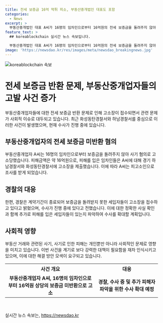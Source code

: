 ```yaml
---
title: 전세 보증금 16억 먹튀 피소, 부동산중개법인 대표도 포함
categories:
  - News
excerpt: >
  부동산중개법인 대표 A씨가 16명의 임차인으로부터 16억원의 전세 보증금을 돌려주지 않아 고소당했다. A씨는 보증금을 돌려주지 않고 연락을 피하고 있다는 주장이 제기되었고, 이에 경기 하남경찰서와 화성동탄경찰서에 고소장이 제출되었다. 경찰은 현재 A씨에 대한 수사를 진행 중이며, 계약기간이 종료되어 보증금을 돌려받지 못한 피해자들이 더 있을 것으로 보고 수사를 확대할 계획이다. (150자)
feature_text: >
  ## koreablockchain 실시간 뉴스 속보입니다.

  부동산중개법인 대표 A씨가 16명의 임차인으로부터 16억원의 전세 보증금을 돌려주지 않아 고소당했다. A씨는 보증금을 돌려주지 않고 연락을 피하고 있다는 주장이 제기되었고, 이에 경기 하남경찰서와 화성동탄경찰서에 고소장이 제출되었다. 경찰은 현재 A씨에 대한 수사를 진행 중이며, 계약기간이 종료되어 보증금을 돌려받지 못한 피해자들이 더 있을 것으로 보고 수사를 확대할 계획이다. (150자)
image: 'https://newsdao.kr/res/images/meta/newsdao_breakingnews.jpg'
---
```


<p><img src="https://newsdao.kr/res/images/meta/newsdao_breakingnews.jpg" alt="koreablockchain 속보" /></p>

<h1>전세 보증금 반환 문제, 부동산중개업자들의 고발 사건 증가</h1>

<p data-ke-size="size16">부동산중개업자들에 대한 전세 보증금 반환 문제로 인해 고소장이 접수되면서 관련 문제가 사회적 이슈로 대두되고 있습니다. 최근 화성동탄경찰서와 하남경찰서를 중심으로 이러한 사건이 발생했으며, 현재 수사가 진행 중에 있습니다.</p>

<h2 data-ke-size="size26">부동산중개업자의 전세 보증금 미반환 혐의</h2>

<p data-ke-size="size16">부동산중개업자 A씨는 16명의 임차인으로부터 보증금을 돌려주지 않아 사기 혐의로 고소당했습니다. 피해금액은 약 16억원으로, 피해를 입은 임차인들은 A씨에 대해 경기 하남경찰서와 화성동탄경찰서에 고소장을 제출했습니다. 이에 따라 A씨는 피고소인으로 조사를 받게 되었습니다.</p>

<h2 data-ke-size="size26">경찰의 대응</h2>

<p data-ke-size="size16">한편, 경찰은 계약기간이 종료되어 보증금을 돌려받지 못한 세입자들이 고소장을 접수하고 있다고 밝혔으며, 수사가 진행 중에 있다고 전했습니다. 이에 대한 정확한 사실 확인과 함께 추가로 피해를 입은 세입자들이 있는지 파악하여 수사를 확대할 계획입니다.</p>

<h2 data-ke-size="size26">사회적 영향</h2>

<p data-ke-size="size16">부동산 거래와 관련된 사기, 사기로 인한 피해는 개인뿐만 아니라 사회적인 문제로 영향을 미치고 있습니다. 이번 사건을 계기로 보다 강력한 대책이 필요함을 재차 인식시키고 있으며, 이에 대한 해결 방안 모색이 요구되고 있습니다.</p>

<table>
    <tr>
        <th>사건 개요</th>
        <th>대응</th>
    </tr>
    <tr>
        <td style="text-align: center; height: 17px;"><b>부동산중개업자 A씨, 16명의 임차인으로부터 16억원 상당의 보증금 미반환으로 고소</b></td>
        <td style="text-align: center; height: 17px;"><b>경찰, 수사 중 및 추가 피해자 파악을 위한 수사 확대 예정</b></td>
    </tr>
</table>

<p data-ke-size="size16">&nbsp;</p>
실시간 뉴스 속보는, <a href="https://newsdao.kr" rel="dofollow">https://newsdao.kr</a>


